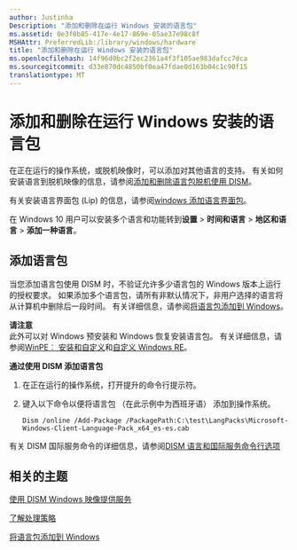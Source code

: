 ```yaml
---
author: Justinha
Description: "添加和删除在运行 Windows 安装的语言包"
ms.assetid: 0e3f0b85-417e-4e17-869e-05ae37e98c8f
MSHAttr: PreferredLib:/library/windows/hardware
title: "添加和删除在运行 Windows 安装的语言包"
ms.openlocfilehash: 14f96d0bc2f2ec2361a4f3f105ae983dafcc7dca
ms.sourcegitcommit: d33e870dc4850bf0ea47fdae0d163b04c1c90f15
translationtype: MT
---
```

# <a name="add-and-remove-language-packs-on-a-running-windows-installation"></a>添加和删除在运行 Windows 安装的语言包


在正在运行的操作系统，或脱机映像时，可以添加对其他语言的支持。 有关如何安装语言到脱机映像的信息，请参阅[添加和删除语言包脱机使用 DISM](add-and-remove-language-packs-offline-using-dism.md)。

有关安装语言界面包 (Lip) 的信息，请参阅[windows 添加语言界面包](add-language-interface-packs-to-windows.md)。

在 Windows 10 用户可以安装多个语言和功能转到**设置** &gt; **时间和语言** &gt; **地区和语言** &gt; **添加一种语言**。 

## <a name="span-idonlinespanspan-idonlinespanadd-a-language-pack-online"></a><span id="online"></span><span id="ONLINE"></span>添加语言包


当您添加语言包使用 DISM 时，不验证允许多少语言包的 Windows 版本上运行的授权要求。 如果添加多个语言包，请所有非默认情况下，非用户选择的语言将从计算机中删除后一段时间。 有关详细信息，请参阅[将语言包添加到 Windows](add-language-packs-to-windows.md)。

**请注意**  
此外可以对 Windows 预安装和 Windows 恢复安装语言包。 有关详细信息，请参阅[WinPE︰ 安装和自定义](winpe-mount-and-customize.md)和[自定义 Windows RE](customize-windows-re.md)。

 

**通过使用 DISM 添加语言包**

1.  在正在运行的操作系统，打开提升的命令行提示符。

2.  键入以下命令以便将语言包 （在此示例中为西班牙语） 添加到操作系统。 

    ``` syntax
    Dism /online /Add-Package /PackagePath:C:\test\LangPacks\Microsoft-Windows-Client-Language-Pack_x64_es-es.cab
    ```

有关 DISM 国际服务命令的详细信息，请参阅[DISM 语言和国际服务命令行选项](dism-languages-and-international-servicing-command-line-options.md)

## <a name="span-idrelatedtopicsspanrelated-topics"></a><span id="related_topics"></span>相关的主题


[使用 DISM Windows 映像提供服务](service-a-windows-image-using-dism.md)

[了解处理策略](understanding-servicing-strategies.md)

[将语言包添加到 Windows](add-language-packs-to-windows.md)

 

 






